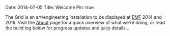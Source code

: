 Date: 2014-07-05
Title: Welcome
Pin: true

The·Grid is an art/engineering installation to be displayed at 
[EMF](http://www.emfcamp.org) 2014 and 2016.  Visit the
[About]({filename}/pages/about.md) page for a quick overview of what we're
doing, or read the build log below for progress updates and juicy details...

